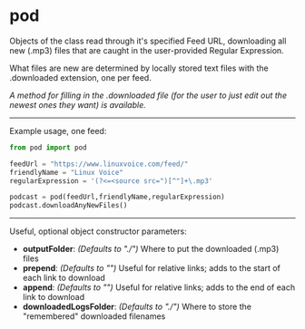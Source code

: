 # pod
Objects of the class read through it's specified Feed URL, downloading all new (.mp3) files that are caught in the user-provided Regular Expression.

What files are new are determined by locally stored text files with the .downloaded extension, one per feed.

_A method for filling in the .downloaded file (for the user to just edit out the newest ones they want) is available._

---

Example usage, one feed:
```python
from pod import pod

feedUrl = "https://www.linuxvoice.com/feed/"
friendlyName = "Linux Voice"
regularExpression = '(?<=<source src=")[^"]+\.mp3'

podcast = pod(feedUrl,friendlyName,regularExpression)
podcast.downloadAnyNewFiles()
```

---

Useful, optional object constructor parameters:

- **outputFolder**: *(Defaults to "./")* Where to put the downloaded (.mp3) files
- **prepend**: *(Defaults to "")* Useful for relative links; adds to the start of each link to download
- **append**: *(Defaults to "")* Useful for relative links; adds to the end of each link to download
- **downloadedLogsFolder**: *(Defaults to "./")* Where to store the "remembered" downloaded filenames
